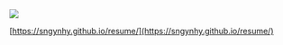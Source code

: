 <img src="https://capsule-render.vercel.app/api?type=waving&height=200&color=gradient&text=Resume&fontAlign=50&fontAlignY=35&textBg=false&animation=scaleIn&descAlignY=54" />

[https://sngynhy.github.io/resume/](https://sngynhy.github.io/resume/)
